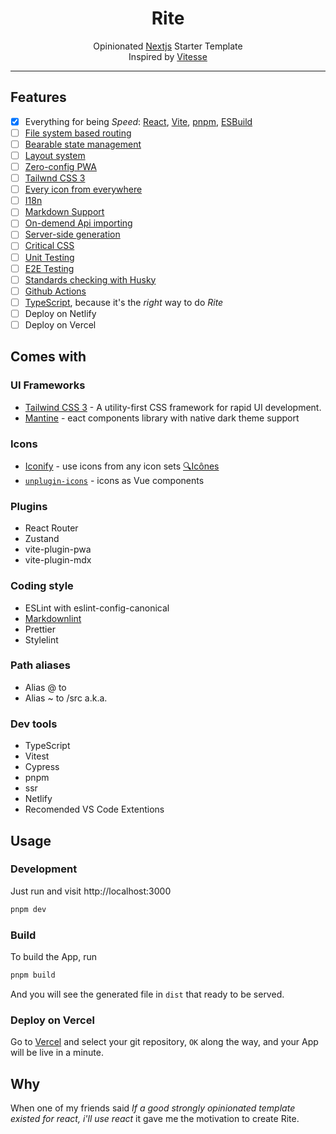 <h1 align="center"><b>Rite</b></h1>
<p align='center'>
  Opinionated <a href="https://nextjs.org">Nextjs</a> </a> Starter Template
  <br />
  Inspired by <a href="https://github.com/antfu/vitesse">Vitesse</a>
</p>

---

## Features

- [x] Everything for being _Speed_: [React](https://github.com/facebook/react), [Vite](https://github.com/vitejs/vite), [pnpm](https://pnpm.js.org/), [ESBuild](https://github.com/evanw/esbuild)
- [ ] [File system based routing](https://github.com/hannoeru/vite-plugin-pages)
- [ ] [Bearable state management](https://github.com/pmndrs/zustand)
- [ ] [Layout system](./src/layouts)
- [ ] [Zero-config PWA](https://github.com/antfu/vite-plugin-pwa)
- [ ] [Tailwnd CSS 3](https://github.com/tailwindlabs/tailwindcss)
- [ ] [Every icon from everywhere](https://github.com/antfu/unplugin-icons)
- [ ] [I18n](./locales)
- [ ] [Markdown Support](https://github.com/antfu/vite-plugin-md)
- [ ] [On-demend Api importing](https://github.com/antfu/unplugin-auto-import)
- [ ] [Server-side generation](https://github.com/antfu/vite-ssg)
- [ ] [Critical CSS](https://github.com/GoogleChromeLabs/critters)
- [ ] [Unit Testing](https://github.com/vitest-dev/vitest)
- [ ] [E2E Testing](https://cypress.io/)
- [ ] [Standards checking with Husky](https://github.com/typicode/husky)
- [ ] [Github Actions](https://github.com/features/actions)
- [ ] [TypeScript](https://www.typescriptlang.org/), because it's the _right_ way to do _Rite_
- [ ] Deploy on Netlify
- [ ] Deploy on Vercel

## Comes with

### UI Frameworks

- [Tailwind CSS 3](https://github.com/tailwindlabs/tailwindcss) - A utility-first CSS framework for rapid UI development.
- [Mantine](https://github.com/mantinedev/mantine) - eact components library with native dark theme support

### Icons

- [Iconify](https://iconify.design) - use icons from any icon sets [🔍Icônes](https://icones.netlify.app/)
- [`unplugin-icons`](https://github.com/antfu/unplugin-icons) - icons as Vue components

### Plugins

- React Router
- Zustand
- vite-plugin-pwa
- vite-plugin-mdx

### Coding style

- ESLint with eslint-config-canonical
- [Markdownlint](https://github.com/DavidAnson/markdownlint)
- Prettier
- Stylelint

### Path aliases

- Alias @ to <rootDir>
- Alias ~ to <rootDir>/src a.k.a. <srcDir>

### Dev tools

- TypeScript
- Vitest
- Cypress
- pnpm
- ssr
- Netlify
- Recomended VS Code Extentions

## Usage

### Development

Just run and visit http://localhost:3000

```bash
pnpm dev
```

### Build

To build the App, run

```bash
pnpm build
```

And you will see the generated file in `dist` that ready to be served.

### Deploy on Vercel

Go to [Vercel](https://vercel.com/new) and select your git repository, `OK` along the way, and your App will be live in a minute.

## Why

When one of my friends said _If a good strongly opinionated template existed for react, i'll use react_ it gave me the motivation to create Rite.
